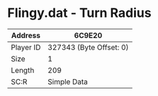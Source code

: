 
#  Flingy.dat - Turn Radius
Address   | 6C9E20
----------|-------------
Player ID | 327343 (Byte Offset: 0)
Size 	  | 1
Length 	  | 209
SC:R      | Simple Data


